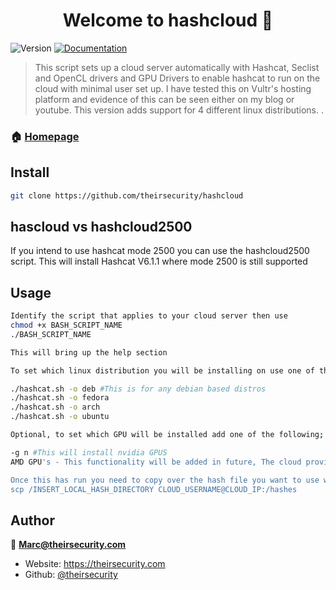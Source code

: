 <h1 align="center">Welcome to hashcloud 👋</h1>
<p>
  <img alt="Version" src="https://img.shields.io/badge/version-1.0.0-blue.svg?cacheSeconds=2592000" />
  <a href="https://github.com/theirsecurity/hashcloud" target="_blank">
    <img alt="Documentation" src="https://img.shields.io/badge/documentation-yes-brightgreen.svg" />
  </a>
</p>

> This script sets up a cloud server automatically with Hashcat, Seclist and OpenCL drivers and GPU Drivers to enable hashcat to run on the cloud with minimal user set up. I have tested this on Vultr's hosting platform and evidence of this can be seen either on my blog or youtube. This version adds support for 4 different linux distributions. .

### 🏠 [Homepage](https://github.com/theirsecurity/hashcloud)

## Install

```sh
git clone https://github.com/theirsecurity/hashcloud
```

## hascloud vs hashcloud2500

If you intend to use hashcat mode 2500 you can use the hashcloud2500 script.
This will install Hashcat V6.1.1 where mode 2500 is still supported 

## Usage

```sh
Identify the script that applies to your cloud server then use
chmod +x BASH_SCRIPT_NAME
./BASH_SCRIPT_NAME

This will bring up the help section

To set which linux distribution you will be installing on use one of the below

./hashcat.sh -o deb #This is for any debian based distros
./hashcat.sh -o fedora
./hashcat.sh -o arch
./hashcat.sh -o ubuntu

Optional, to set which GPU will be installed add one of the following;

-g n #This will install nvidia GPUS
AMD GPU's - This functionality will be added in future, The cloud providers I've been testing with did not have any instances that used AMD GPU's to verify it works

Once this has run you need to copy over the hash file you want to use with hascat, i did this using SCP to the /root/hashes folder e.g
scp /INSERT_LOCAL_HASH_DIRECTORY CLOUD_USERNAME@CLOUD_IP:/hashes
```

## Author

👤 **Marc@theirsecurity.com**

* Website: https://theirsecurity.com
* Github: [@theirsecurity](https://github.com/theirsecurity)
